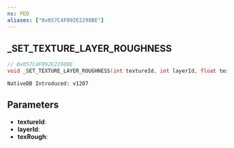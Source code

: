```yaml
---
ns: PED
aliases: ["0x057C4F092E2298BE"]
---
```

## _SET_TEXTURE_LAYER_ROUGHNESS

```c
// 0x057C4F092E2298BE
void _SET_TEXTURE_LAYER_ROUGHNESS(int textureId, int layerId, float texRough);
```

```
NativeDB Introduced: v1207
```

## Parameters
* **textureId**:
* **layerId**:
* **texRough**:
